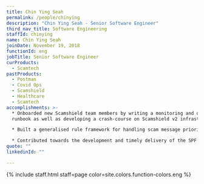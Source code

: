 ```yaml
---
title: Chin Ying Seah
permalink: /people/chinying
description: "Chin Ying Seah - Senior Software Engineer"
third_nav_title: Software Engineering
staffId: chinying
name: Chin Ying Seah
joinDate: November 19, 2018
functionId: eng
jobTitle: Senior Software Engineer
curProducts:
  - Scamtech
pastProducts:
  - Postman
  - Covid Ops
  - Scamshield
  - Healthcare
  - Scamtech
accomplishments: >-
  * Onboarded new Scamshield team members by writing a monitoring and on-call
  runbook as well as developing a crash-course on Scamshield v2 infrastructure

  * Built a generalised rule framework for handling scam message prioritisation, providing a blueprint for implementing other prioritisation rules and allowing other engineers to build upon it.

  * Contributed towards the development and timely delivery of the SPF dashboard frontend for Scamshield, plugging gaps where necessary and spearheading the releases to production prior to the deadline.
quote: ""
linkedinId: ""

---
```


{% include staff.html staff=page color=site.colors.function-colors.eng %}
